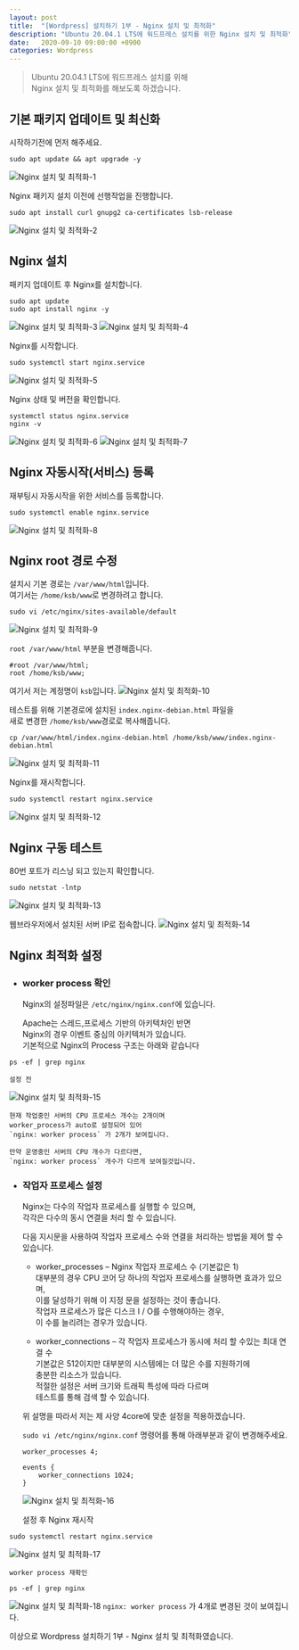 ```yaml
---
layout: post
title:  "[Wordpress] 설치하기 1부 - Nginx 설치 및 최적화"
description: "Ubuntu 20.04.1 LTS에 워드프레스 설치를 위한 Nginx 설치 및 최적화"
date:   2020-09-10 09:00:00 +0900
categories: Wordpress
---
```

>Ubuntu 20.04.1 LTS에 워드프레스 설치를 위해  
>Nginx 설치 및 최적화를 해보도록 하겠습니다.

## 기본 패키지 업데이트 및 최신화
시작하기전에 먼저 해주세요.
```
sudo apt update && apt upgrade -y
```
![Nginx 설치 및 최적화-1](/assets/images/2020-09-10/nginx-installation-and-optimization-1.png)

Nginx 패키지 설치 이전에 선행작업을 진행합니다.
```
sudo apt install curl gnupg2 ca-certificates lsb-release
```
![Nginx 설치 및 최적화-2](/assets/images/2020-09-10/nginx-installation-and-optimization-2.png)



## Nginx 설치
패키지 업데이트 후 Nginx를 설치합니다.
```
sudo apt update
sudo apt install nginx -y
```
![Nginx 설치 및 최적화-3](/assets/images/2020-09-10/nginx-installation-and-optimization-3.png)
![Nginx 설치 및 최적화-4](/assets/images/2020-09-10/nginx-installation-and-optimization-4.png)

Nginx를 시작합니다.
```
sudo systemctl start nginx.service
```
![Nginx 설치 및 최적화-5](/assets/images/2020-09-10/nginx-installation-and-optimization-5.png)

Nginx 상태 및 버전을 확인합니다.
```
systemctl status nginx.service
nginx -v
```
![Nginx 설치 및 최적화-6](/assets/images/2020-09-10/nginx-installation-and-optimization-6.png)
![Nginx 설치 및 최적화-7](/assets/images/2020-09-10/nginx-installation-and-optimization-7.png)



## Nginx 자동시작(서비스) 등록
재부팅시 자동시작을 위한 서비스를 등록합니다.
```
sudo systemctl enable nginx.service
```
![Nginx 설치 및 최적화-8](/assets/images/2020-09-10/nginx-installation-and-optimization-8.png)



## Nginx root 경로 수정  
설치시 기본 경로는 `/var/www/html`입니다.  
여기서는 `/home/ksb/www`로 변경하려고 합니다.
```
sudo vi /etc/nginx/sites-available/default
```
![Nginx 설치 및 최적화-9](/assets/images/2020-09-10/nginx-installation-and-optimization-9.png)

`root /var/www/html` 부분을 변경해줍니다.
```
#root /var/www/html;
root /home/ksb/www;
```
여기서 저는 계정명이 `ksb`입니다.
![Nginx 설치 및 최적화-10](/assets/images/2020-09-10/nginx-installation-and-optimization-10.png)

테스트를 위해 기본경로에 설치된 `index.nginx-debian.html` 파일을  
새로 변경한 `/home/ksb/www`경로로 복사해줍니다.
```
cp /var/www/html/index.nginx-debian.html /home/ksb/www/index.nginx-debian.html
```
![Nginx 설치 및 최적화-11](/assets/images/2020-09-10/nginx-installation-and-optimization-11.png)

Nginx를 재시작합니다.
```
sudo systemctl restart nginx.service
```
![Nginx 설치 및 최적화-12](/assets/images/2020-09-10/nginx-installation-and-optimization-12.png)



## Nginx 구동 테스트
80번 포트가 리스닝 되고 있는지 확인합니다.
```
sudo netstat -lntp
```
![Nginx 설치 및 최적화-13](/assets/images/2020-09-10/nginx-installation-and-optimization-13.png)

웹브라우저에서 설치된 서버 IP로 접속합니다.
![Nginx 설치 및 최적화-14](/assets/images/2020-09-10/nginx-installation-and-optimization-14.png)



## Nginx 최적화 설정
* ### worker process 확인
    Nginx의 설정파일은 `/etc/nginx/nginx.conf`에 있습니다.  

    Apache는 스레드,프로세스 기반의 아키텍처인 반면  
    Nginx의 경우 이벤트 중심의 아키텍처가 있습니다.  
    기본적으로 Nginx의 Process 구조는 아래와 같습니다
```
ps -ef | grep nginx
```

    설정 전
![Nginx 설치 및 최적화-15](/assets/images/2020-09-10/nginx-installation-and-optimization-15.png)

    현재 작업중인 서버의 CPU 프로세스 개수는 2개이며  
    worker_process가 auto로 설정되어 있어  
    `nginx: worker process` 가 2개가 보여집니다.

    만약 운영중인 서버의 CPU 개수가 다르다면,  
    `nginx: worker process` 개수가 다르게 보여질것입니다.


* ### 작업자 프로세스 설정
    Nginx는 다수의 작업자 프로세스를 실행할 수 있으며,  
    각각은 다수의 동시 연결을 처리 할 수 ​​있습니다.

    다음 지시문을 사용하여 작업자 프로세스 수와 연결을 처리하는 방법을 제어 할 수 있습니다.

    * worker_processes – Nginx 작업자 프로세스 수 (기본값은 1)  
        대부분의 경우 CPU 코어 당 하나의 작업자 프로세스를 실행하면 효과가 있으며,  
        이를 달성하기 위해 이 지정 문을 설정하는 것이 좋습니다.  
        작업자 프로세스가 많은 디스크 I / O를 수행해야하는 경우,  
        이 수를 늘리려는 경우가 있습니다.

    * worker_connections – 각 작업자 프로세스가 동시에 처리 할 수있는 최대 연결 수  
        기본값은 512이지만 대부분의 시스템에는 더 많은 수를 지원하기에  
        충분한 리소스가 있습니다.  
        적절한 설정은 서버 크기와 트래픽 특성에 따라 다르며  
        테스트를 통해 검색 할 수 있습니다.  

    위 설명을 따라서 저는 제 사양 4core에 맞춘 설정을 적용하겠습니다.

    `sudo vi /etc/nginx/nginx.conf` 명령어를 통해 아래부분과 같이 변경해주세요.   
    ```
    worker_processes 4;

    events {
        worker_connections 1024;
    }
    ```
    ![Nginx 설치 및 최적화-16](/assets/images/2020-09-10/nginx-installation-and-optimization-16.png)

    설정 후 Nginx 재시작
```
sudo systemctl restart nginx.service
```
![Nginx 설치 및 최적화-17](/assets/images/2020-09-10/nginx-installation-and-optimization-17.png)

    worker process 재확인
```
ps -ef | grep nginx
```
![Nginx 설치 및 최적화-18](/assets/images/2020-09-10/nginx-installation-and-optimization-18.png)
`nginx: worker process` 가 4개로 변경된 것이 보여집니다.

이상으로 Wordpress 설치하기 1부 - Nginx 설치 및 최적화였습니다.